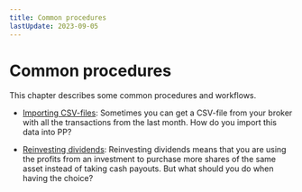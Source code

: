 ```yaml
---
title: Common procedures
lastUpdate: 2023-09-05
---
```

# Common procedures

This chapter describes some common procedures and workflows.

- [Importing CSV-files](importing.md): Sometimes you can get a CSV-file from your broker with all the transactions from the last month. How do you import this data into PP?

- [Reinvesting dividends](reinvesting-dividends.md): Reinvesting dividends means that you are using the profits from an investment to purchase more shares of the same asset instead of taking cash payouts. But what should you do when having the choice?
